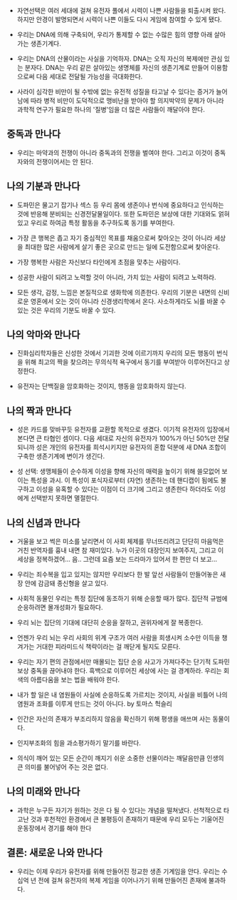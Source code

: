 
- 자연선택은 여러 세대에 걸쳐 유전자 풀에서 시력이 나쁜 사람들을 퇴출시켜 왔다. 하지만 안경이 발명되면서 시력이 나쁜 이들도 다시 게임에 참여할 수 있게 됐다.
    
- 우리는 DNA에 의해 구축되어, 우리가 통제할 수 없는 수많은 힘의 영향 아래 살아가는 생존기계다.
    
- 우리는 DNA의 산물이라는 사실을 기억하자. DNA는 오직 자신의 복제에만 관심 있는 분자다. DNA는 우리 같은 살아있는 생명체를 자신의 생존기계로 만들어 이용함으로써 다음 세대로 전달될 가능성을 극대화한다.
    
- 사라이 심각한 비만이 될 수밖에 없는 유전적 성질을 타고날 수 있다는 증거가 늘어남에 따라 병적 비만이 도덕적으로 맹비난을 받아야 할 의지박약의 문제가 아니라 과학적 연구가 필요한 하나의 '질병'임을 더 많은 사람들이 깨달아야 한다.

## 중독과 만나다

- 우리는 마약과의 전쟁이 아니라 중독과의 전쟁을 벌여야 한다. 그리고 이것이 중독자와의 전쟁이어서는 안 된다.

## 나의 기분과 만나다

- 도파민은 물고기 잡기나 섹스 등 우리 몸에 생존이나 번식에 중요하다고 인식하는 것에 반응해 분비되는 신경전달물일이다. 또한 도파민은 보상에 대한 기대와도 얽혀 있고 우리로 하여금 특정 활동을 추구하도록 동기를 부여한다.
    
- 가장 큰 행복은 좁고 자기 중심적인 목표를 채움으로써 찾아오는 것이 아니라 세상을 최대한 많은 사람에게 살기 좋은 곳으로 만드는 일에 도전함으로써 찾아온다.
    
- 가장 행복한 사람은 자신보다 타인에게 초점을 맞추는 사람이다.
    
- 성공한 사람이 되려고 노력할 것이 아니라, 가치 있는 사람이 되려고 노력하라.
    
- 모든 생각, 감정, 느낌은 본질적으로 생화학에 의존한다. 우리의 기분은 내면의 신비로운 영혼에서 오는 것이 아니라 신경생리학에서 온다. 사소하게라도 뇌를 바꿀 수 있는 것은 우리의 기분도 바꿀 수 있다.

## 나의 악마와 만나다

- 진화심리학자들은 신성한 것에서 기괴한 것에 이르기까지 우리의 모든 행동이 번식을 위해 최고의 짝을 찾으려는 무의식적 욕구에서 동기를 부여받아 이루어진다고 상정한다.
    
- 유전자는 단백질을 암호화하는 것이지, 행동을 암호화하지 않는다.

## 나의 짝과 만나다

- 성은 카드를 맞바꾸듯 유전자를 교환할 목적으로 생겼다. 이기적 유전자의 입장에서 본다면 큰 타협인 셈이다. 다음 세대로 자신의 유전자가 100%가 아닌 50%만 전달되니까 성은 개인의 유전자를 희석시키지만 유전자의 혼합 덕분에 새 DNA 조합이 구축한 생존기계에 변이가 생긴다.
    
- 성 선택: 생맹체들이 순수하게 이성을 향해 자신의 매력을 높이기 위해 쓸모없어 보이는 특성을 과시. 이 특성이 포식자로부터 (자연) 생존하는 데 핸디캡이 됨에도 불구하고 이성을 유혹할 수 있다는 이점이 더 크기에 그리고 생존한다 하더라도 이성에게 선택받지 못하면 멸절한다.

## 나의 신념과 만나다

- 거울을 보고 썩은 미소를 날리면서 이 사회 체제를 무너뜨리려고 단단히 마음먹은 거친 반역자를 흉내 내면 참 재미있다. 누가 이곳의 대장인지 보여주지, 그리고 이 세상을 정복하겠어... 음.. 그런데 요즘 보는 드라마가 있어서 한 편만 더 보고...
    
- 우리는 죄수복을 입고 있지는 않지만 우리보다 한 발 앞선 사람들이 만들어놓은 새장 안에 감금돼 종신형을 살고 있다.
    
- 사회적 동물인 우리는 특정 집단에 동조하기 위해 순응할 때가 많다. 집단적 규범에 순응하려면 몰개성화가 필요하다.
    
- 우리 뇌는 집단의 기대에 대단히 순응을 잘하고, 권위자에게 잘 복종한다.
    
- 언젠가 우리 뇌는 우리 사회의 위계 구조가 여러 사람을 희생시켜 소수만 이득을 챙겨가는 거대한 피라미드식 책략이라는 걸 깨닫게 될지도 모른다.
    
- 우리는 자기 편의 관점에서만 매몰되는 집단 순응 사고가 가져다주는 단기적 도파민 보상 중독을 끊어내야 한다. 흑백으로 이루어진 세상에 사는 걸 경계하라. 우리는 회색의 아름다움을 보는 법을 배워야 한다.
    
- 내가 할 일은 내 염원들이 사실에 순응하도록 가르치는 것이지, 사실을 비틀어 나의 염원과 조화를 이루게 만드는 것이 아니다. by 토마스 헉슬리
    
- 인간은 자신의 존재가 부조리하지 않음을 확신하기 위해 평생을 애쓰며 사는 동물이다.
    
- 인지부조화의 힘을 과소평가하기 말기를 바란다.
    
- 의식이 깨어 있는 모든 순간이 깨지기 쉬운 소중한 선물이라는 깨달음만큼 인생의 큰 의미를 불어넣어 주는 것은 없다.


## 나의 미래와 만나다

- 과학은 누구든 자기가 원하는 것은 다 될 수 있다는 개념을 떨쳐냈다. 선척적으로 타고난 것과 후천적인 환경에서 큰 불평등이 존재하기 때문에 우리 모두는 기울어진 운동장에서 경기를 해야 한다


## 결론: 새로운 나와 만나다
- 우리는 이제 우리가 유전자를 위해 만들어진 정교한 생존 기계임을 안다. 우리는 수십억 년 전에 걸쳐 유전자의 복제 게임을 이어나가기 위해 만들어진 존재에 불과하다.